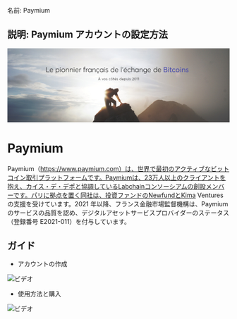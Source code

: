 名前: Paymium

## 説明: Paymium アカウントの設定方法

![カバー](assets/cover.jpeg)

# Paymium

Paymium（https://www.paymium.com）は、世界で最初のアクティブなビットコイン取引プラットフォームです。Paymiumは、23万人以上のクライアントを抱え、カイス・デ・デポと協調しているLabchainコンソーシアムの創設メンバーです。パリに拠点を置く同社は、投資ファンドのNewfundとKima Ventures の支援を受けています。2021 年以降、フランス金融市場監督機構は、Paymium のサービスの品質を認め、デジタルアセットサービスプロバイダーのステータス（登録番号 E2021-011）を付与しています。

## ガイド

- アカウントの作成

![ビデオ](https://youtu.be/fioQ7BvmFtI)

- 使用方法と購入

![ビデオ](https://youtu.be/JVizZzRmJf8)
